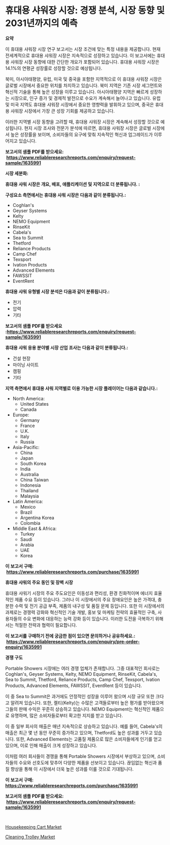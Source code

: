 <p><h1>휴대용 샤워장 시장: 경쟁 분석, 시장 동향 및 2031년까지의 예측</h1></p><p><strong>요약</strong></p>
<p><p>이 휴대용 샤워장 시장 연구 보고서는 시장 조건에 맞는 특정 내용을 제공합니다. 현재 전세계적으로 휴대용 샤워장 시장은 지속적으로 성장하고 있습니다. 이 보고서에는 휴대용 샤워장 시장 동향에 대한 간단한 개요가 포함되어 있습니다. 휴대용 샤워장 시장은 14.1%의 연평균 성장률로 성장할 것으로 예상됩니다.</p><p>북미, 아시아태평양, 유럽, 미국 및 중국을 포함한 지역적으로 이 휴대용 샤워장 시장은 글로벌 시장에서 중요한 위치를 차지하고 있습니다. 북미 지역은 기존 시장 세그먼트와 혁신적 기술을 통해 높은 성장을 이루고 있습니다. 아시아태평양 지역은 빠르게 성장하는 시장으로, 인구 증가 및 경제적 발전으로 수요가 계속해서 늘어나고 있습니다. 유럽 및 미국 지역도 휴대용 샤워장 시장에서 중요한 영향력을 발휘하고 있으며, 중국은 휴대용 샤워장 시장에서 가장 큰 성장 기회를 제공하고 있습니다.</p><p>이러한 지역별 시장 동향을 고려할 때, 휴대용 샤워장 시장은 계속해서 성장할 것으로 예상됩니다. 현지 시장 조사와 전문가 분석에 따르면, 휴대용 샤워장 시장은 글로벌 시장에서 높은 성장률을 보이며, 소비자들의 요구에 맞춰 지속적인 혁신과 업그레이드가 이루어지고 있습니다.</p></p>
<p><strong>보고서의 샘플 PDF를 받으세요: &nbsp;<a href="https://www.reliableresearchreports.com/enquiry/request-sample/1635991">https://www.reliableresearchreports.com/enquiry/request-sample/1635991</a></strong></p>
<p><strong>시장 세분화:</strong></p>
<p><strong> 휴대용 샤워 시장은 개요, 배포, 애플리케이션 및 지역으로 더 분류됩니다. :</strong></p>
<p><strong>구성요소 측면에서는 휴대용 샤워 시장은 다음과 같이 분류됩니다.:</strong></p>
<p><ul><li>Coghlan's</li><li>Geyser Systems</li><li>Kelty</li><li>NEMO Equipment</li><li>RinseKit</li><li>Cabela's</li><li>Sea to Summit</li><li>Thetford</li><li>Reliance Products</li><li>Camp Chef</li><li>Texsport</li><li>Ivation Products</li><li>Advanced Elements</li><li>FAWSSIT</li><li>EventRent</li></ul></p>
<p><strong> 휴대용 샤워 유형별 시장 분석은 다음과 같이 분류됩니다.:</strong></p>
<p><ul><li>전기</li><li>압력</li><li>기타</li></ul></p>
<p><strong>보고서의 샘플 PDF를 받으세요 :<a href="https://www.reliableresearchreports.com/enquiry/request-sample/1635991">https://www.reliableresearchreports.com/enquiry/request-sample/1635991</a></strong></p>
<p><strong> 휴대용 샤워 응용 분야별 시장 산업 조사는 다음과 같이 분류됩니다.:</strong></p>
<p><ul><li>건설 현장</li><li>마이닝 사이트</li><li>캠핑</li><li>기타</li></ul></p>
<p><strong>지역 측면에서 휴대용 샤워 지역별로 이용 가능한 시장 플레이어는 다음과 같습니다.:</strong></p>
<p><ul>
    <li>
        North America:
        <ul>
            <li>United States</li>
            <li>Canada</li>
        </ul>
    </li>
    <li>
        Europe:
        <ul>
            <li>Germany</li>
            <li>France</li>
            <li>U.K.</li>
            <li>Italy</li>
            <li>Russia</li>
        </ul>
    </li>
    <li>
        Asia-Pacific:
        <ul>
            <li>China</li>
            <li>Japan</li>
            <li>South Korea</li>
            <li>India</li>
            <li>Australia</li>
            <li>China Taiwan</li>
            <li>Indonesia</li>
            <li>Thailand</li>
            <li>Malaysia</li>
        </ul>
    </li>
    <li>
        Latin America:
        <ul>
            <li>Mexico</li>
            <li>Brazil</li>
            <li>Argentina Korea</li>
            <li>Colombia</li>
        </ul>
    </li>
    <li>
        Middle East & Africa:
        <ul>
            <li>Turkey</li>
            <li>Saudi</li>
            <li>Arabia</li>
            <li>UAE</li>
            <li>Korea</li>
        </ul>
    </li>
    </ul></p>
<p><strong>이 보고서 구매: &nbsp;<a href="https://www.reliableresearchreports.com/purchase/1635991">https://www.reliableresearchreports.com/purchase/1635991</a></strong></p>
<p><strong>휴대용 샤워의 주요 동인 및 장벽 시장</strong></p>
<p><p>휴대용 샤워기 시장의 주요 주도요인은 이동성과 편리성, 환경 친화적이며 에너지 효율적인 제품 수요 등이 있습니다. 그러나 이 시장에서의 주요 장애요인은 높은 가격대, 충분한 수력 및 전기 공급 부족, 제품의 내구성 및 품질 문제 등입니다. 또한 이 시장에서의 과제로는 경쟁력 강화와 혁신적인 기술 개발, 홍보 및 마케팅 전략의 효율적인 구축, 사용자들의 수요 변화에 대응하는 능력 강화 등이 있습니다. 이러한 도전을 극복하기 위해서는 적절한 전략과 협력이 필요합니다.</p></p>
<p><strong>이 보고서를 구매하기 전에 궁금한 점이 있으면 문의하거나 공유하세요.: &nbsp;<a href="https://www.reliableresearchreports.com/enquiry/pre-order-enquiry/1635991">https://www.reliableresearchreports.com/enquiry/pre-order-enquiry/1635991</a></strong></p>
<p><strong>경쟁 구도</strong></p>
<p><p>Portable Showers 시장에는 여러 경쟁 업체가 존재합니다. 그중 대표적인 회사로는 Coghlan's, Geyser Systems, Kelty, NEMO Equipment, RinseKit, Cabela's, Sea to Summit, Thetford, Reliance Products, Camp Chef, Texsport, Ivation Products, Advanced Elements, FAWSSIT, EventRent 등이 있습니다.</p><p>이 중 Sea to Summit은 과거에도 안정적인 성장을 이루어 왔으며 시장 규모 또한 크다고 알려져 있습니다. 또한, 켈티(Kelty)는 수많은 고객들로부터 높은 평가를 받아왔으며 그들의 판매 수익은 꾸준히 상승하고 있습니다. NEMO Equipment는 혁신적인 제품으로 유명하며, 많은 소비자들로부터 확고한 지지를 받고 있습니다.</p><p>이 중 일부 회사의 매출은 매년 지속적으로 상승하고 있습니다. 예를 들어, Cabela's의 매출은 최근 몇 년 동안 꾸준히 증가하고 있으며, Thetford도 높은 성과를 거두고 있습니다. 또한, Advanced Elements는 고품질 제품으로 많은 소비자들에게 인기를 얻고 있으며, 이로 인해 매출이 크게 성장하고 있습니다.</p><p>이처럼 여러 회사들이 경쟁을 통해 Portable Showers 시장에서 부상하고 있으며, 소비자들의 수요와 선호도에 맞추어 다양한 제품을 선보이고 있습니다. 끊임없는 혁신과 품질 향상을 통해 이 시장에서 더욱 높은 성과를 이룰 것으로 기대됩니다.</p></p>
<p><strong>이 보고서 구매: &nbsp; <a href="https://www.reliableresearchreports.com/purchase/1635991">https://www.reliableresearchreports.com/purchase/1635991</a></strong></p>
<p><strong>보고서의 샘플 PDF를 받으세요: &nbsp;<a href="https://www.reliableresearchreports.com/enquiry/request-sample/1635991">https://www.reliableresearchreports.com/enquiry/request-sample/1635991</a></strong><strong></strong></p>
<p>&nbsp;</p>
<p><p><a href="https://view.publitas.com/reportprime-1/housekeeping-cart-market-size-share-trends-analysis-report-by-application-regional-outlook-competitive-strategies-and-segment-forecasts-2024-2031/">Housekeeping Cart Market</a></p><p><a href="https://view.publitas.com/reportprime-1/cleaning-trolley-market-size-2024-2031-global-industrial-analysis-key-geographical-regions-market-share-top-key-players-product-types-and-forecast-research-report/">Cleaning Trolley Market</a></p></p>